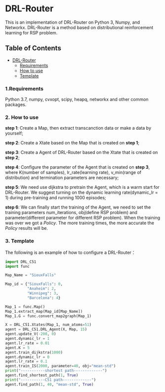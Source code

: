 # DRL-Router

This is an implementation of DRL-Router on Python 3, Numpy, and Networkx. DRL-Router is a method based on distributional reinforcement learning for RSP problem.

## Table of Contents
- [DRL-Router](#drl-router)
  - [Requirements](#requirements)
  - [How to use](#how_to_use)
  - [Template](#template)

### 1.Requirements
  Python 3.7, numpy, cvxopt, scipy, heapq, networkx and other common packages.

### 2. How to use
  **step 1**: Create a Map, then extract transcanction data or make a data by yourself;

  **step 2**: Create a Xtate based on the Map that is created on **step 1**;

  **step 3**: Create a Agent of DRL-Router based on the Xtate that is created on **step 2**;

  **step 4**: Configure the parameter of the Agent that is created on **step 3**, where K(number of samples), lr_rate(learning rate), v_min(range of distribution) and termination parameters are necessary;

  **step 5**: We need use dijkstra to pretrain the Agent, which is a warm start for DRL-Router. We suggest turning on the dynamic learning rate(dynamic_lr = 1) during pre-training and running 1000 episodes;

   **step 6**: We can finally start the training of the Agent, we need to set the training parameters num_iterations, obj(define RSP problem) and parameter(different parameter for different RSP problem). When the training was over we got a *Policy*. The more training times, the more accurate the *Policy* results will be.

### 3. Template
  The following is an example of how to configure a DRL-Router：
  ```Python
  import DRL_C51
  import func

  Map_Name = "SiouxFalls"

  Map_id = {"SiouxFalls": 0,
            "Anaheim": 2,
            "Winnipeg": 3,
            "Barcelona": 4}

  Map_1 = func.Map()
  Map_1.extract_map(Map_id[Map_Name])
  Map_1.G = func.convert_map2graph(Map_1)

  X = DRL_C51.Xtates(Map_1, num_atoms=51)
  agent = DRL_C51.DRL_Agent(X, Map, 15)
  agent.update_V(-200, 0)
  agent.dynamic_lr = 1
  agent.lr_rate = 0.01
  agent.K = 5
  agent.train_dijkstra(1000)
  agent.dynamic_lr = 0
  agent.lr_rate = 0.1
  agent.train_IS(2000, parameter=40, obj="mean-std")
  print("-----------shortest path-------------")
  agent.find_shortest_path(1, True)
  print("-----------C51 path-------------")
  agent.find_path(1, 40, "mean-std", True)
  ```
